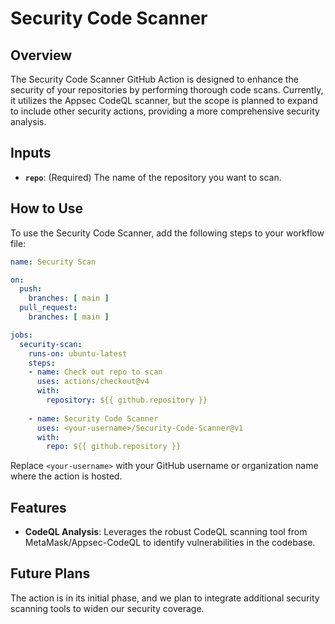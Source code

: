 # Security Code Scanner

## Overview
The Security Code Scanner GitHub Action is designed to enhance the security of your repositories by 
performing thorough code scans. Currently, it utilizes the Appsec CodeQL scanner, 
but the scope is planned to expand to include other security actions, 
providing a more comprehensive security analysis.

## Inputs
- **`repo`**: (Required) The name of the repository you want to scan.

## How to Use
To use the Security Code Scanner, add the following steps to your workflow file:

```yaml
name: Security Scan

on:
  push:
    branches: [ main ]
  pull_request:
    branches: [ main ]

jobs:
  security-scan:
    runs-on: ubuntu-latest
    steps:
    - name: Check out repo to scan
      uses: actions/checkout@v4
      with:
        repository: ${{ github.repository }}
        
    - name: Security Code Scanner
      uses: <your-username>/Security-Code-Scanner@v1
      with:
        repo: ${{ github.repository }}
```

Replace `<your-username>` with your GitHub username or organization name where the action is hosted.

## Features
- **CodeQL Analysis**: Leverages the robust CodeQL scanning tool from MetaMask/Appsec-CodeQL to identify vulnerabilities in the codebase.

## Future Plans
The action is in its initial phase, and we plan to integrate additional security scanning tools to widen our security coverage.

